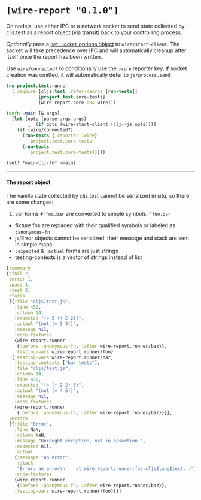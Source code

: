 # `[wire-report "0.1.0"]`

On nodejs, use either IPC or a network socket to send state collected by cljs.test as a report object (via transit) back to your controlling process.

*Optionally* pass a [`net.Socket` options object](https://nodejs.org/api/net.html#net_net_connect_options_connectlistener) to `wire/start-client`. The socket will take precedence over IPC and will automatically cleanup after itself once the report has been written.

Use `wire/connected?` to conditionally use the `:wire` reporter key. If socket creation was omitted,  it will automatically defer to `js/process.send`

```clojure
(ns project.test.runner
  (:require [cljs.test :refer-macros [run-tests]]
            [project.test.core-tests]
            [wire-report.core :as wire]))

(defn -main [& args]
  (let [opts (parse-args args)
        _  (if opts (wire/start-client (clj->js opts)))]
    (if (wire/connected?)
      (run-tests {:reporter :wire}
        'project.test.core-tests
      (run-tests
        'project.test.core-tests)))))

(set! *main-cli-fn* -main)
```

<hr>

#### The report object

 The vanilla state collected by cljs.test cannot be serialized in situ, so there are some changes:
 
 1. var forms `#'foo.bar` are converted to simple symbols: `'foo.bar`
 +  fixture fns are replaced with their qualified symbols or labeled as `:anonymous-fn`
 + js/Error objects cannot be serialized: their message and stack are sent in simple maps
 + `:expected` & `:actual` forms are just strings
 + testing-contexts is a vector of strings instead of list
 
 
 ```clojure
[:summary
 {:fail 2,
  :error 1,
  :pass 1,
  :test 2,
  :fails
  [{:file "cljs/test.js",
    :line 432,
    :column 14,
    :expected "(= 5 (+ 2 2))",
    :actual "(not (= 5 4))",
    :message nil,
    :once-fixtures
    {wire-report.runner
     {:before :anonymous-fn, :after wire-report.runner/baz}},
    :testing-vars wire-report.runner/foo}
   {:testing-vars wire-report.runner/bar,
    :testing-contexts ["bar tests"],
    :file "cljs/test.js",
    :column 14,
    :line 432,
    :expected "(= (+ 2 2) 5)",
    :actual "(not (= 4 5))",
    :message nil,
    :once-fixtures
    {wire-report.runner
     {:before :anonymous-fn, :after wire-report.runner/baz}}}],
  :errors
  [{:file "Error",
    :line NaN,
    :column NaN,
    :message "Uncaught exception, not in assertion.",
    :expected nil,
    :actual
    {:message "an error",
     :stack
     "Error: an error\n    at wire_report.runner.foo.cljs$lang$test..."},
    :once-fixtures
    {wire-report.runner
     {:before :anonymous-fn, :after wire-report.runner/baz}},
    :testing-vars wire-report.runner/foo}]}]
 ```